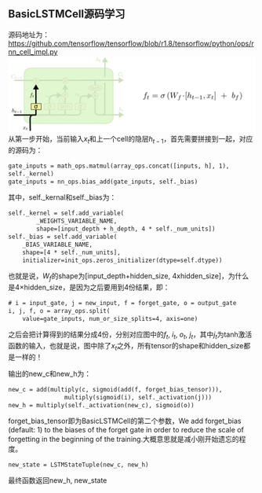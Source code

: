 ## BasicLSTMCell源码学习
源码地址为：
https://github.com/tensorflow/tensorflow/blob/r1.8/tensorflow/python/ops/rnn_cell_impl.py
![LSTM](https://raw.githubusercontent.com/gxdalu-yaya/tensorflow-learning/master/images/LSTM3-focus-f.png)
从第一步开始，当前输入$x_{t}$和上一个cell的隐层$h_{t-1}$，首先需要拼接到一起，对应的源码为：

```
gate_inputs = math_ops.matmul(array_ops.concat([inputs, h], 1), self._kernel)
gate_inputs = nn_ops.bias_add(gate_inputs, self._bias)
```
其中，self._kernal和self._bias为：
```
self._kernel = self.add_variable(
        _WEIGHTS_VARIABLE_NAME,
        shape=[input_depth + h_depth, 4 * self._num_units])
self._bias = self.add_variable(
    _BIAS_VARIABLE_NAME,
    shape=[4 * self._num_units],
    initializer=init_ops.zeros_initializer(dtype=self.dtype))
```
也就是说，$W_{f}$的shape为[input_depth+hidden_size, 4xhidden_size]，为什么是4×hidden_size，是因为之后要用到4份结果，即：
```
# i = input_gate, j = new_input, f = forget_gate, o = output_gate
i, j, f, o = array_ops.split(
    value=gate_inputs, num_or_size_splits=4, axis=one)
```
之后会把计算得到的结果分成4份，分别对应图中的$f_{t}$,  $i_{t}$, $o_{t}$, $j_{t}$，其中$j_{t}$为tanh激活函数的输入，也就是说，图中除了$x_{t}$之外，所有tensor的shape和hidden_size都是一样的！

输出的new_c和new_h为：
```
new_c = add(multiply(c, sigmoid(add(f, forget_bias_tensor))),
                multiply(sigmoid(i), self._activation(j)))
new_h = multiply(self._activation(new_c), sigmoid(o))
```
forget_bias_tensor即为BasicLSTMCell的第二个参数，We add forget_bias (default: 1) to the biases of the forget gate in order to reduce the scale of forgetting in the beginning of the training.大概意思就是减小刚开始遗忘的程度。
```
new_state = LSTMStateTuple(new_c, new_h)
```
最终函数返回new_h, new_state





